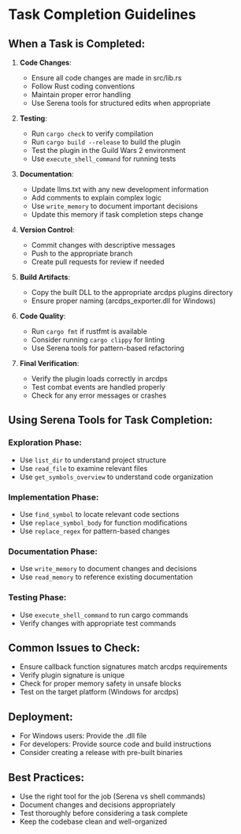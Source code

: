 




# Task Completion Guidelines

## When a Task is Completed:

1. **Code Changes**:
   - Ensure all code changes are made in src/lib.rs
   - Follow Rust coding conventions
   - Maintain proper error handling
   - Use Serena tools for structured edits when appropriate

2. **Testing**:
   - Run `cargo check` to verify compilation
   - Run `cargo build --release` to build the plugin
   - Test the plugin in the Guild Wars 2 environment
   - Use `execute_shell_command` for running tests

3. **Documentation**:
   - Update llms.txt with any new development information
   - Add comments to explain complex logic
   - Use `write_memory` to document important decisions
   - Update this memory if task completion steps change

4. **Version Control**:
   - Commit changes with descriptive messages
   - Push to the appropriate branch
   - Create pull requests for review if needed

5. **Build Artifacts**:
   - Copy the built DLL to the appropriate arcdps plugins directory
   - Ensure proper naming (arcdps_exporter.dll for Windows)

6. **Code Quality**:
   - Run `cargo fmt` if rustfmt is available
   - Consider running `cargo clippy` for linting
   - Use Serena tools for pattern-based refactoring

7. **Final Verification**:
   - Verify the plugin loads correctly in arcdps
   - Test combat events are handled properly
   - Check for any error messages or crashes

## Using Serena Tools for Task Completion:

### Exploration Phase:
- Use `list_dir` to understand project structure
- Use `read_file` to examine relevant files
- Use `get_symbols_overview` to understand code organization

### Implementation Phase:
- Use `find_symbol` to locate relevant code sections
- Use `replace_symbol_body` for function modifications
- Use `replace_regex` for pattern-based changes

### Documentation Phase:
- Use `write_memory` to document changes and decisions
- Use `read_memory` to reference existing documentation

### Testing Phase:
- Use `execute_shell_command` to run cargo commands
- Verify changes with appropriate test commands

## Common Issues to Check:
- Ensure callback function signatures match arcdps requirements
- Verify plugin signature is unique
- Check for proper memory safety in unsafe blocks
- Test on the target platform (Windows for arcdps)

## Deployment:
- For Windows users: Provide the .dll file
- For developers: Provide source code and build instructions
- Consider creating a release with pre-built binaries

## Best Practices:
- Use the right tool for the job (Serena vs shell commands)
- Document changes and decisions appropriately
- Test thoroughly before considering a task complete
- Keep the codebase clean and well-organized




